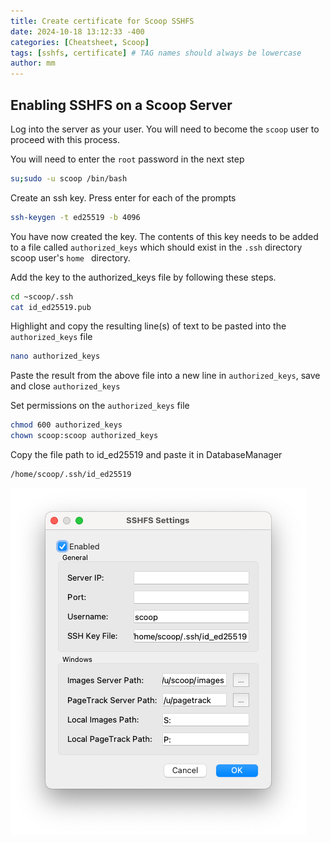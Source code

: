 ```yaml
---
title: Create certificate for Scoop SSHFS
date: 2024-10-18 13:12:33 -400
categories: [Cheatsheet, Scoop]
tags: [sshfs, certificate] # TAG names should always be lowercase
author: mm
---
```


## Enabling SSHFS on a Scoop Server

Log into the server as your user. You will need to become the `scoop` user to proceed with this process.

You will need to enter the `root` password in the next step
```bash
su;sudo -u scoop /bin/bash
```

Create an ssh key. Press enter for each of the prompts
```bash
ssh-keygen -t ed25519 -b 4096
```

You have now created the key. The contents of this key needs to be added to a file called `authorized_keys` which should exist in the `.ssh` directory scoop user's `home ` directory.

Add the key to the authorized_keys file by following these steps.
```bash
cd ~scoop/.ssh
cat id_ed25519.pub
```

Highlight and copy the resulting line(s) of text to be pasted into the `authorized_keys` file
```bash
nano authorized_keys
```

Paste the result from the above file into a new line in `authorized_keys`, save and close `authorized_keys`

Set permissions on the `authorized_keys` file
```bash
chmod 600 authorized_keys
chown scoop:scoop authorized_keys
```

Copy the file path to id_ed25519 and paste it in DatabaseManager
```bash
/home/scoop/.ssh/id_ed25519
```
![SSHFS Setup in Database Manager](/images/sshfs-setup/SSHFS-Scoop.png)
